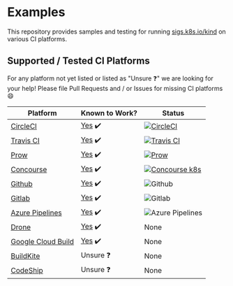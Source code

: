 # Examples

This repository provides samples and testing for running [sigs.k8s.io/kind](https://sigs.k8s.io/kind) on various CI platforms.

## Supported / Tested CI Platforms


For any platform not yet listed or listed as "Unsure :question:" we are looking for your help!
Please file Pull Requests and / or Issues for missing CI platforms :smile:

| Platform | Known to Work? | Status |
|---|---|--|
| [CircleCI](https://circleci.com/) | [Yes](.circleci) :heavy_check_mark: | [![CircleCI](https://circleci.com/gh/kind-ci/examples.svg?style=svg)](https://circleci.com/gh/kind-ci/examples) |
| [Travis CI](https://travis-ci.com/) | [Yes](.travis.yml) :heavy_check_mark: | [![Travis CI](https://travis-ci.com/kind-ci/examples.svg?branch=master)](https://travis-ci.com/kind-ci/examples/) |
| [Prow](https://github.com/kubernetes/test-infra/tree/master/prow) | [Yes](https://github.com/kubernetes/test-infra/tree/master/config/jobs/kubernetes-sigs/kind) :heavy_check_mark: | [![Prow](https://prow.k8s.io/badge.svg?jobs=ci-kind-build)](https://prow.k8s.io/?job=ci-kind-build) |
| [Concourse](https://concourse-ci.org/) | [Yes](concourse.md) :heavy_check_mark: | [![Concourse k8s](https://hush-house.pivotal.io/api/v1/teams/k8s-c10s/pipelines/kind/badge)](https://hush-house.pivotal.io/teams/k8s-c10s/pipelines/kind?group=all) |
| [Github](https://help.github.com/en/actions/automating-your-workflow-with-github-actions/about-continuous-integration) | [Yes](.github/workflows/kind.yml) :heavy_check_mark: | ![Github](https://github.com/kind-ci/examples/workflows/Kind/badge.svg) |
| [Gitlab](https://about.gitlab.com/product/continuous-integration/) | [Yes](.gitlab-ci.yml) :heavy_check_mark: | ![Gitlab](https://gitlab.com/kind-ci/examples/badges/master/pipeline.svg) |
| [Azure Pipelines](https://azure.microsoft.com/en-us/services/devops/pipelines/) | [Yes](azure-pipelines.yml) :heavy_check_mark: | ![Azure Pipelines](https://dev.azure.com/kind-ci/examples/_apis/build/status/examples?api-version=5.1-preview.1) |
| [Drone](https://drone.io/) | [Yes](./drone) :heavy_check_mark: | None |
| [Google Cloud Build](https://cloud.google.com/cloud-build/) | [Yes](./gcb.md) :heavy_check_mark: | None |
| [BuildKite](https://buildkite.com/) | Unsure :question: | None |
| [CodeShip](https://codeship.com/) | Unsure :question: | None |
